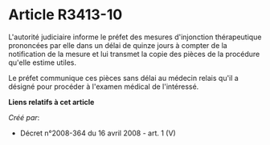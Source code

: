 # Article R3413-10

L'autorité judiciaire informe le préfet des mesures d'injonction thérapeutique prononcées par elle dans un délai de quinze
jours à compter de la notification de la mesure et lui transmet la copie des pièces de la procédure qu'elle estime utiles. 

Le préfet communique ces pièces sans délai au médecin relais qu'il a désigné pour procéder à l'examen médical de l'intéressé.

**Liens relatifs à cet article**

_Créé par_:

  - Décret n°2008-364 du 16 avril 2008 - art. 1 (V)
